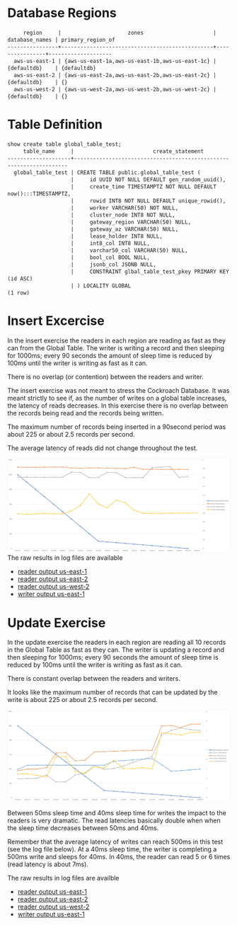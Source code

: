

# Database Regions
```
     region     |                     zones                      | database_names | primary_region_of
----------------+------------------------------------------------+----------------+--------------------
  aws-us-east-1 | {aws-us-east-1a,aws-us-east-1b,aws-us-east-1c} | {defaultdb}    | {defaultdb}
  aws-us-east-2 | {aws-us-east-2a,aws-us-east-2b,aws-us-east-2c} | {defaultdb}    | {}
  aws-us-west-2 | {aws-us-west-2a,aws-us-west-2b,aws-us-west-2c} | {defaultdb}    | {}
```

# Table Definition
```
show create table global_table_test;
     table_name     |                         create_statement
--------------------+--------------------------------------------------------------------
  global_table_test | CREATE TABLE public.global_table_test (
                    |     id UUID NOT NULL DEFAULT gen_random_uuid(),
                    |     create_time TIMESTAMPTZ NOT NULL DEFAULT now():::TIMESTAMPTZ,
                    |     rowid INT8 NOT NULL DEFAULT unique_rowid(),
                    |     worker VARCHAR(50) NOT NULL,
                    |     cluster_node INT8 NOT NULL,
                    |     gateway_region VARCHAR(50) NULL,
                    |     gateway_az VARCHAR(50) NULL,
                    |     lease_holder INT8 NULL,
                    |     int8_col INT8 NULL,
                    |     varchar50_col VARCHAR(50) NULL,
                    |     bool_col BOOL NULL,
                    |     jsonb_col JSONB NULL,
                    |     CONSTRAINT glbal_table_test_pkey PRIMARY KEY (id ASC)
                    | ) LOCALITY GLOBAL
(1 row)

```
# Insert Excercise
In the insert exercise the readers in each region are reading as fast as they can from the Global Table.  The writer is writing a record and then sleeping for 1000ms; every 90 seconds the amount of sleep time is reduced by 100ms until the writer is writing as fast as it can.  

There is no overlap (or contention) between the readers and writer.  

The insert exercise was not meant to stress the Cockroach Database.  It was meant strictly to see if, as the number of writes on a global table increases, the latency of reads decreases. In this exercise there is no overlap between the records being read and the records being written.

The maximum number of records being inserted in a 90second period was about 225 or about 2.5 records per second.

The average latency of reads did not change throughout the test.

![Insert Exercise Graph](jpg/Insert_Exercise_Graph.jpg)
The raw results in log files are available
- [reader output us-east-1](logfiles/Insert_Exercise/reader_output_use1.log)
- [reader output us-east-2](logfiles/Insert_Exercise/reader_output_use2.log)
- [reader output us-west-2](logfiles/Insert_Exercise/reader_output_usw2.log)
- [writer output us-east-1](logfiles/Insert_Exercise/writer_output.log)

# Update Exercise
In the update exercise the readers in each region are reading all 10 records in the Global Table as fast as they can.  The writer is updating a record and then sleeping for 1000ms; every 90 seconds the amount of sleep time is reduced by 100ms until the writer is writing as fast as it can.  

There is constant overlap between the readers and writers.

It looks like the maximum number of records that can be updated by the write is about 225 or about 2.5 records per second.

![Update Exercise Graph](jpg/Update_Exercise_Graph.jpg)

Between 50ms sleep time and 40ms sleep time for writes the impact to the readers is very dramatic.  The read latencies basically double when when the sleep time decreases between 50ms and 40ms.  

Remember that the average latency of writes can reach 500ms in this test (see the log file below).  At a 40ms sleep time, the writer is completing a 500ms write and sleeps for 40ms.  In 40ms, the reader can read 5 or 6 times (read latency is about 7ms).  

The raw results in log files are availble
- [reader output us-east-1](logfiles/Update_Exercise/reader_output_use1.log)
- [reader output us-east-2](logfiles/Update_Exercise/reader_output_use2.log)
- [reader output us-west-2](logfiles/Update_Exercise/reader_output_usw2.log)
- [writer output us-east-1](logfiles/Update_Exercise/writer_output.log)

